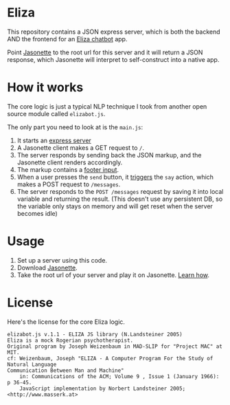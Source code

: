 # Eliza
This repository contains a JSON express server, which is both the backend AND the frontend for an [Eliza chatbot](https://en.wikipedia.org/wiki/ELIZA) app. 

Point [Jasonette](https://www.jasonette.com) to the root url for this server and it will return a JSON response, which Jasonette will interpret to self-construct into a native app.

# How it works

The core logic is just a typical NLP technique I took from another open source module called `elizabot.js`.

The only part you need to look at is the `main.js`:

1. It starts an [express server](https://expressjs.com/)
2. A Jasonette client makes a GET request to `/`.
3. The server responds by sending back the JSON markup, and the Jasonette client renders accordingly.
4. The markup contains a [footer input](https://jasonette.github.io/documentation/document/#input).
5. When a user presses the `send` button, it [triggers](https://jasonette.github.io/documentation/actions/#triggering-an-action-by-name) the `say` action, which makes a POST request to `/messages`.
6. The server responds to the `POST /messages` request by saving it into local variable and returning the result. (This doesn't use any persistent DB, so the variable only stays on memory and will get reset when the server becomes idle)

# Usage
1. Set up a server using this code.
2. Download [Jasonette](https://www.jasonette.com).
3. Take the root url of your server and play it on Jasonette. [Learn how](https://jasonette.github.io/documentation).

# License

Here's the license for the core Eliza logic.

    elizabot.js v.1.1 - ELIZA JS library (N.Landsteiner 2005)
    Eliza is a mock Rogerian psychotherapist.
    Original program by Joseph Weizenbaum in MAD-SLIP for "Project MAC" at MIT.
    cf: Weizenbaum, Joseph "ELIZA - A Computer Program For the Study of Natural Language
    Communication Between Man and Machine"
        in: Communications of the ACM; Volume 9 , Issue 1 (January 1966): p 36-45.
        JavaScript implementation by Norbert Landsteiner 2005; <http://www.masserk.at>
